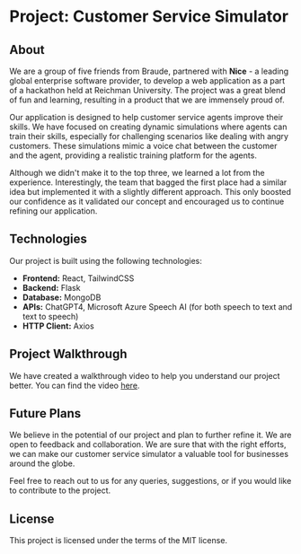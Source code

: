 # Project: Customer Service Simulator

## About

We are a group of five friends from Braude, partnered with **Nice** - a leading global enterprise software provider, to develop a web application as a part of a hackathon held at Reichman University. The project was a great blend of fun and learning, resulting in a product that we are immensely proud of.

Our application is designed to help customer service agents improve their skills. We have focused on creating dynamic simulations where agents can train their skills, especially for challenging scenarios like dealing with angry customers. These simulations mimic a voice chat between the customer and the agent, providing a realistic training platform for the agents.

Although we didn't make it to the top three, we learned a lot from the experience. Interestingly, the team that bagged the first place had a similar idea but implemented it with a slightly different approach. This only boosted our confidence as it validated our concept and encouraged us to continue refining our application.

## Technologies

Our project is built using the following technologies:

- **Frontend:** React, TailwindCSS
- **Backend:** Flask
- **Database:** MongoDB
- **APIs:** ChatGPT4, Microsoft Azure Speech AI (for both speech to text and text to speech)
- **HTTP Client:** Axios

## Project Walkthrough

We have created a walkthrough video to help you understand our project better. You can find the video [here](https://drive.google.com/file/d/1MzLz5rDuOv3A9InZ7gfJ8R1Vf0NTRJ10/view).

## Future Plans

We believe in the potential of our project and plan to further refine it. We are open to feedback and collaboration. We are sure that with the right efforts, we can make our customer service simulator a valuable tool for businesses around the globe.

Feel free to reach out to us for any queries, suggestions, or if you would like to contribute to the project.

## License

This project is licensed under the terms of the MIT license.
